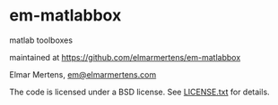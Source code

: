 # em-matlabbox
matlab toolboxes

maintained at https://github.com/elmarmertens/em-matlabbox

Elmar Mertens, em@elmarmertens.com

The code is licensed under a BSD license. See [LICENSE.txt](LICENSE.txt) for details.
